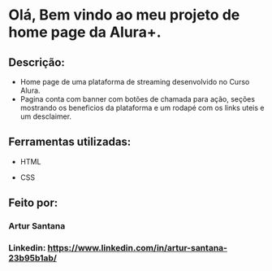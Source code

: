 # Olá, Bem vindo ao meu projeto de home page da Alura+.

## Descrição:

* Home page de uma plataforma de streaming desenvolvido no Curso Alura.
* Pagina conta com banner com botões de chamada para ação, seções mostrando os beneficios da plataforma e um rodapé com os links uteis e um desclaimer.

## Ferramentas utilizadas:

* HTML

* CSS

## Feito por:

### Artur Santana

### Linkedin: https://www.linkedin.com/in/artur-santana-23b95b1ab/
